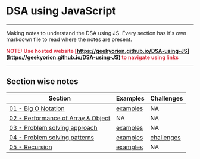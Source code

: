 # DSA using JavaScript
---

Making notes to understand the DSA using JS.
Every section has it's own markdown file to read where the notes are present.

<strong style="color: #dc3545">NOTE: Use hosted website [https://geekyorion.github.io/DSA-using-JS](https://geekyorion.github.io/DSA-using-JS) to navigate using links</strong>

---

## Section wise notes

| Section | Examples| Challenges|
|---|---|---|
|[01 - Big O Notation](./01%20-%20Big%20O%20Notation/big-O-notation.html)|[examples](./01%20-%20Big%20O%20Notation/examples/examples.html)|NA|
|[02 - Performance of Array & Object](./02%20-%20Performance%20of%20Array%20and%20Object/performance.html)|NA|NA|
|[03 - Problem solving approach](./03%20-%20Problem%20Solving%20Approach/approach.html)|[examples](./03%20-%20Problem%20Solving%20Approach/examples/examples.html)|NA|
|[04 - Problem solving patterns](./04%20-%20Problem%20Solving%20Patterns/patterns.html)|[examples](./04%20-%20Problem%20Solving%20Patterns/examples/examples.html)|[challenges](./04%20-%20Problem%20Solving%20Patterns/challenges/challenges.html)|
|[05 - Recursion](./05%20-%20Recursion/recursion.html)|[examples](./05%20-%20Recursion/examples/examples.html)|NA|
